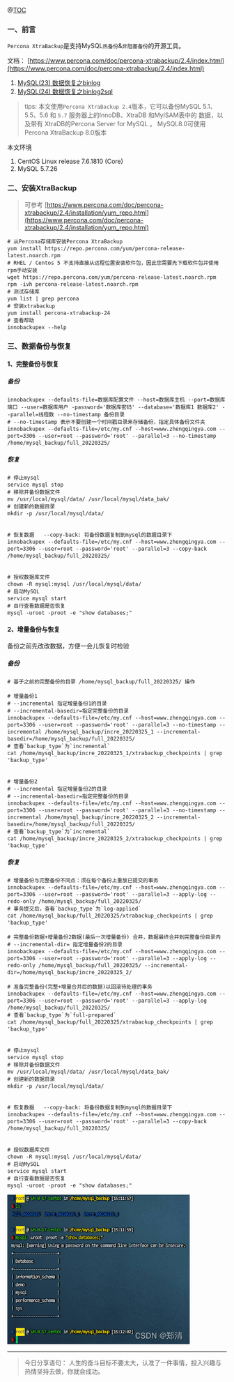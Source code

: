 @[TOC](文章目录)

### 一、前言

`Percona XtraBackup`是支持MySQL`热备份`&`非阻塞备份`的开源工具。

文档： [https://www.percona.com/doc/percona-xtrabackup/2.4/index.html](https://www.percona.com/doc/percona-xtrabackup/2.4/index.html)

1. [MySQL(23) 数据恢复之binlog](https://zhengqing.blog.csdn.net/article/details/120114506)
2. [MySQL(24) 数据恢复之binlog2sql](https://zhengqing.blog.csdn.net/article/details/120118835)

> tips: 本文使用`Percona XtraBackup 2.4`版本，它可以备份MySQL 5.1、5.5、5.6 和 `5.7` 服务器上的InnoDB、XtraDB 和MyISAM表中的 数据，以及带有 XtraDB的Percona Server for MySQL 。
> MySQL8.0可使用Percona XtraBackup 8.0版本


本文环境

1. CentOS Linux release 7.6.1810 (Core)
2. MySQL 5.7.26

### 二、安装XtraBackup

> 可参考 [https://www.percona.com/doc/percona-xtrabackup/2.4/installation/yum_repo.html](https://www.percona.com/doc/percona-xtrabackup/2.4/installation/yum_repo.html)

```shell
# 从Percona存储库安装Percona XtraBackup
yum install https://repo.percona.com/yum/percona-release-latest.noarch.rpm
# RHEL / Centos 5 不支持直接从远程位置安装软件包，因此您需要先下载软件包并使用rpm手动安装
wget https://repo.percona.com/yum/percona-release-latest.noarch.rpm
rpm -ivh percona-release-latest.noarch.rpm
# 测试存储库
yum list | grep percona
# 安装xtrabackup
yum install percona-xtrabackup-24
# 查看帮助
innobackupex --help
```

### 三、数据备份与恢复

#### 1、完整备份与恢复

##### 备份

```shell
innobackupex --defaults-file=数据库配置文件 --host=数据库主机 --port=数据库端口 --user=数据库用户 -password='数据库密码' --database='数据库1 数据库2' --parallel=线程数 --no-timestamp 备份目录
# --no-timestamp 表示不要创建一个时间戳目录来存储备份，指定具体备份文件夹
innobackupex --defaults-file=/etc/my.cnf --host=www.zhengqingya.com --port=3306 --user=root --password='root' --parallel=3 --no-timestamp /home/mysql_backup/full_20220325/
```

##### 恢复

```shell
# 停止mysql
service mysql stop
# 移除并备份数据文件
mv /usr/local/mysql/data/ /usr/local/mysql/data_bak/
# 创建新的数据目录
mkdir -p /usr/local/mysql/data/


# 恢复数据   --copy-back: 将备份数据复制到mysql的数据目录下
innobackupex --defaults-file=/etc/my.cnf --host=www.zhengqingya.com --port=3306 --user=root --password='root' --parallel=3 --copy-back /home/mysql_backup/full_20220325/


# 授权数据库文件
chown -R mysql:mysql /usr/local/mysql/data/
# 启动MySQL
service mysql start
# 自行查看数据是否恢复
mysql -uroot -proot -e "show databases;"
```

#### 2、增量备份与恢复

备份之前先改改数据，方便一会儿恢复时检验

##### 备份

```shell
# 基于之前的完整备份的目录 /home/mysql_backup/full_20220325/ 操作

# 增量备份1
# --incremental 指定增量备份1的目录
# --incremental-basedir=指定完整备份的目录
innobackupex --defaults-file=/etc/my.cnf --host=www.zhengqingya.com --port=3306 --user=root --password='root' --parallel=3 --no-timestamp --incremental /home/mysql_backup/incre_20220325_1 --incremental-basedir=/home/mysql_backup/full_20220325/
# 查看`backup_type`为`incremental`
cat /home/mysql_backup/incre_20220325_1/xtrabackup_checkpoints | grep 'backup_type'


# 增量备份2
# --incremental 指定增量备份2的目录
# --incremental-basedir=指定完整备份的目录
innobackupex --defaults-file=/etc/my.cnf --host=www.zhengqingya.com --port=3306 --user=root --password='root' --parallel=3 --no-timestamp --incremental /home/mysql_backup/incre_20220325_2 --incremental-basedir=/home/mysql_backup/full_20220325/
# 查看`backup_type`为`incremental`
cat /home/mysql_backup/incre_20220325_2/xtrabackup_checkpoints | grep 'backup_type'
```

##### 恢复

```shell
# 增量备份与完整备份不同点：须在每个备份上重放已提交的事务
innobackupex --defaults-file=/etc/my.cnf --host=www.zhengqingya.com --port=3306 --user=root --password='root' --parallel=3 --apply-log --redo-only /home/mysql_backup/full_20220325/
# 事务提交后，查看`backup_type`为`log-applied`
cat /home/mysql_backup/full_20220325/xtrabackup_checkpoints | grep 'backup_type'

# 完整备份数据+增量备份2数据(最后一次增量备份) 合并，数据最终合并到完整备份目录内
# --incremental-dir= 指定增量备份2的目录
innobackupex --defaults-file=/etc/my.cnf --host=www.zhengqingya.com --port=3306 --user=root --password='root' --parallel=3 --apply-log --redo-only /home/mysql_backup/full_20220325/ --incremental-dir=/home/mysql_backup/incre_20220325_2/

# 准备完整备份(完整+增量合并后的数据)以回滚待处理的事务
innobackupex --defaults-file=/etc/my.cnf --host=www.zhengqingya.com --port=3306 --user=root --password='root' --parallel=3 --apply-log /home/mysql_backup/full_20220325/
# 查看`backup_type`为`full-prepared`
cat /home/mysql_backup/full_20220325/xtrabackup_checkpoints | grep 'backup_type'


# 停止mysql
service mysql stop
# 移除并备份数据文件
mv /usr/local/mysql/data/ /usr/local/mysql/data_bak/
# 创建新的数据目录
mkdir -p /usr/local/mysql/data/


# 恢复数据   --copy-back: 将备份数据复制到mysql的数据目录下
innobackupex --defaults-file=/etc/my.cnf --host=www.zhengqingya.com --port=3306 --user=root --password='root' --parallel=3 --copy-back /home/mysql_backup/full_20220325/


# 授权数据库文件
chown -R mysql:mysql /usr/local/mysql/data/
# 启动MySQL
service mysql start
# 自行查看数据是否恢复
mysql -uroot -proot -e "show databases;"
```


![](./images/05-数据恢复-Percona-XtraBackup-20230912152946163.png)


--- 

> 今日分享语句：
> 人生的奋斗目标不要太大，认准了一件事情，投入兴趣与热情坚持去做，你就会成功。

